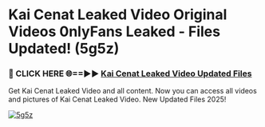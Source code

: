 # Kai Cenat Leaked Video Original Videos 0nlyFans Leaked - Files Updated! (5g5z)

<h3>🔴 CLICK HERE 🌐==►► <a href="https://tinyurl.com/2jnfzry5" rel="nofollow">Kai Cenat Leaked Video Updated Files</a></h3>

Get Kai Cenat Leaked Video and all content. Now you can access all videos and pictures of Kai Cenat Leaked Video. New Updated Files 2025!

[![5g5z](https://i.imgur.com/GyGTBgg.gif)](https://tinyurl.com/2jnfzry5)
